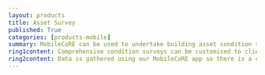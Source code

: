 ```yaml
---
layout: products
title: Asset Survey
published: True
categories: [products-mobile]
summary: MobileCoRE can be used to undertake building asset condition surveys. These are often done for architectural, design and planning organisations.
ring1content: Comprehensive condition surveys can be customised to client requirements and based on corporate, educational and healthcare assessment guidelines.
ring2content: Data is gathered using our MobileCoRE app so there is a consistent collection method and future building maintenance costs and plans can be considered.
---
```

